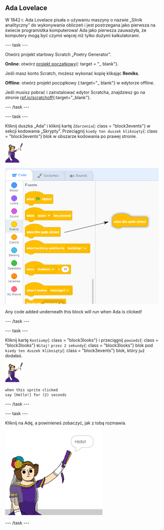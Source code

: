 ## Ada Lovelace

W 1842 r. Ada Lovelace pisała o używaniu maszyny o nazwie „Silnik analityczny” do wykonywania obliczeń i jest postrzegana jako pierwsza na świecie programistka komputerowa! Ada jako pierwsza zauważyła, że komputery mogą być czymś więcej niż tylko dużymi kalkulatorami.

\--- task \---

Otwórz projekt startowy Scratch „Poetry Generator”.

**Online**: otwórz [projekt początkowy](http://rpf.io/poetry-on){: target = "_ blank"}.

Jeśli masz konto Scratch, możesz wykonać kopię klikając **Remiks**.

**Offline**: otwórz projekt początkowy [ ](http://rpf.io/p/en/beat-the-goalie-go) {:target="_ blank"} w edytorze offline.

Jeśli musisz pobrać i zainstalować edytor Scratcha, znajdziesz go na stronie [rpf.io/scratchoff](http://rpf.io/scratchoff){:target="_blank"}.

\--- /task \---

\--- task \---

Kliknij duszka „Ada” i kliknij kartę `Zdarzenia`{: class = "block3events"} w sekcji kodowania „Skrypty”. Przeciągnij `kiedy ten duszek kliknięty`{: class = "block3events"} blok w obszarze kodowania po prawej stronie.

![ada sprite](images/ada-sprite.png)

![przeciąganie, gdy duszek kliknie blok](images/poetry-click.png)

Any code added underneath this block will run when Ada is clicked!

\--- /task \---

\--- task \---

Kliknij kartę `Kostiumy`{: class = "block3looks"} i przeciągnij `powiedz`{: class = "block3looks"} `Witaj!` `przez 2 sekundy`{: class = "block3looks"} blok pod `kiedy ten duszek kliknięty`{: class = "block3events"} blok, który już dodałaś.

![ada sprite](images/ada-sprite.png)

```blocks3
when this sprite clicked
say [Hello!] for (2) seconds
```

\--- /task \---

\--- task \---

Kliknij na Adę, a powinieneś zobaczyć, jak z tobą rozmawia.

![zrzut ekranu](images/poetry-say-test.png)

\--- /task \---